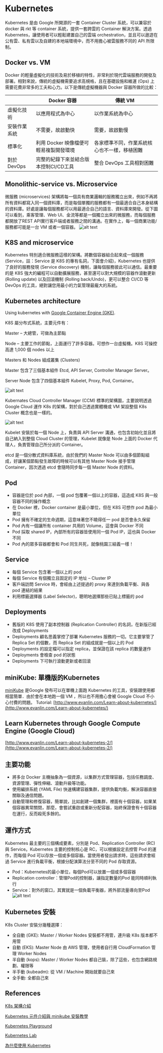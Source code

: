 # Kubernetes
Kubernetes 是由 Google 所開源的一套 Container Cluster 系統，可以兼容於 docker 與 rkt 等 container 系統，提供一套跨雲的 Container 解決方案。透過 Kubernetes，讓使用者可以輕鬆建置自己的雲端 orchestration，並且可以遨遊在公有雲、私有雲以及自建的本地端環境中，而不用擔心被雲服務不同的 API 所限制。

## Docker vs. VM
Docker 的輕量虛擬化的技術及易於移植的特性，非常利於現代雲端服務的開發及部署。相對來說，傳統的虛擬機需要追求高規格，且在基礎設施和維運 (Ops) 上需要花費非常多的工夫和心力。以下是傳統虛擬機器與 Docker 容器所做的比較：

|               | Docker 容器                           | 傳統 VM                                       |
|---------------|---------------------------------------|-----------------------------------------------|
| 虛擬化技術    | 以應用程式為中心                      | 以作業系統為中心                              |
| 安裝作業系統  | 不需要，故啟動快                      | 需要，故啟動慢                                |
| 標準化        | 利用 Docker 映像檔便可輕易複製開發環境| 各家標準不同，作業系統核心也不一樣，移植困難  |
| 對於 DevOps   | 完整的紀錄下來並結合版本控制CI/CD工具 | 整合 DevOps 工具相對困難                      |

## Monolithic-service vs. Microservice
微服務 (microservices) 架構將每一個具有商業邏輯的服務獨立出來，例如不再將所有資料都寫入同一個資料庫，而是每個單獨的服務都有一個最適合自己本身結構的資料庫。好處是讓每個服務都可以用最適合自己的語言、資料庫來開發。從下圖可以看到，乘客管理、Web UI、金流等都是一個獨立出來的微服務，而每個服務都開放了REST API實行客戶端或者服務之間的溝通。在實作上，每一個商業功能/服務都可能是一台 VM 或者一個容器。
![alt text](microservice.png "microservice")

## K8S and microservice
Kubernetes 特別適合微服務這樣的架構。將數個容器組合起來成一個服務 (Service，註：Service 是 K8S 的專有名詞，下面會介紹)，Kubernetes 也提供了良好的服務發現 (Service discovery) 機制，讓每個服務彼此可以通信。最重要的是 K8S 強大的編程可以自動擴展服務，甚至還可以對大規模的容器作滾動更新 (Rolling update) 以及回滾機制 (Rolling back/Undo)，更可以整合 CI/CD 等 DevOps 的工具，絕對讓您用最小的力氣管理最龐大的系統。

## Kubernetes architecture
Using kubernetes with [Google Container Engine (GKE)](https://cloud.google.com/container-engine/docs/).

K8S 屬分布式系統，主要元件有：

Master – 大總管，可做為主節點

Node – 主要工作的節點，上面運行了許多容器。可想作一台虛擬機。K8S 可操控高達 1,000 個 nodes 以上

Masters 和 Nodes 組成叢集 (Clusters)

Master 包含了三個基本組件 Etcd, API Server, Controller Manager Server。

Server Node 包含了四個基本組件 Kubelet, Proxy, Pod, Container。

![alt text](k8s_arch.png "K8S Architecture")

Kubernates Cloud Controller Manager (CCM) 標準的架構圖，主要說明透過  Google Cloud 運作 K8s 的架構，對於自己透過實體機或 VM 架設整個 K8s Cluster 概念也是一樣的。

![alt text](k8s-arch.png "K8S Architecture")

Kubelet 安裝於每一個 Node 上，負責與 API Server 溝通，也包含初始化並且將自己納入到整個 Cloud Cluster 的管理，Kubelet 就像是 Node 上面的 Docker 代理人，負責管理自己所分派的 Container。

etcd 是一個分散式資料庫系統，由於我們的 Master Node 可以由多個節點組成，好讓某個節點發生故障的時候可以有其他 Master Node 接手管理 Container，因次透過 etcd 會隨時同步每一個 Master Node 的資料。

## Pod
* 容器是位於 pod 內部，一個 pod 包覆著一個以上的容器，這造成 K8S 與一般容器不同的操作概念
* 在 Docker 裡，Docker container 是最小單位，但在 K8S 可想作 pod 為最小單位
* Pod 擁有不確定的生命週期，這意味著您不曉得任一 pod 是否會永久保留
* Pod 內有一個讓所有 container 共用的 Volume，這會與 Docker 不同
* Pod 採取 shared IP，內部所有的容器皆使用同一個 Pod IP，這也與 Docker 不同
* Pod 內的眾多容器都會和 Pod 同生共死，就像桃園三結義一樣！

## Service
* 每個 Service 包含著一個以上的 pod
* 每個 Service 有個獨立且固定的 IP 地址 – Cluster IP
* 客戶端訪問 Service 時，會經由上述提過的 proxy 來達到負載平衡、與各 pod 連結的結果
* 利用標籤選擇器 (Label Selector)，聰明地選擇那些已貼上標籤的 pod

## Deployments
* 舊版的 K8S 使用了副本控制器 (Replication Controller) 的名詞，在新版已經改成 Deployments
* Deployments 顧名思義掌控了部署 Kubernetes 服務的一切。它主要掌管了 Replica Set 的個數，而 Replica Set 的組成就是一個以上的 Pod
* Deployments 的設定檔可以指定 replica，並保證在該 replica 的數量運作
* Deployments 會檢查 pod 的狀態
* Deployments 下可執行滾動更新或者回滾

## miniKube: 單機版的Kubernetes
[miniKube](https://github.com/kubernetes/minikube) 是Google 發布可以在單機上面跑 Kubernetes 的工具，安裝跟使用都相當簡單．由於會在本地跑一個 VM ，所以也不用擔心會被 Google Cloud 不小心付費的問題。
Tutorial: [http://www.evanlin.com/Learn-about-kubernetes/](http://www.evanlin.com/Learn-about-kubernetes/)

## Learn Kubernetes through Google Compute Engine (Google Cloud)
[http://www.evanlin.com/Learn-about-kubernetes-2/](http://www.evanlin.com/Learn-about-kubernetes-2/)

## 主要功能
* 將多台 Docker 主機抽象為一個資源，以集群方式管理容器，包括任務調度、資源管理、彈性伸縮、滾動升級等功能。
* 使用編排系統 (YAML File) 快速構建容器集群，提供負載均衡，解決容器直接關聯及通信問題。
* 自動管理和修復容器，簡單說，比如創建一個集群，裡面有十個容器，如果某個容器異常關閉，那麼，會嘗試重啟或重新分配容器，始終保證會有十個容器在運行，反而殺死多餘的。

## 運作方式
Kubernetes 最主要的三個構成要素，分別是 Pod、Replication Controller (RC) 與 Service。Kubernetes 主要的控制核心是 RC，可以根據設定去控管 Pod 的運作，而每個 Pod 可以存放一個或多個容器。當使用者發出請求時，這些請求會經過 Service 進行負載平衡，根據分配演算法分至不同的 Pod 存取資源。
* Pod：Kubernetes的最小單位，每個Pod可以放置一個或多個容器
* Replication controller：管理Pod的控制器，讓指定數量的Pod 能同時順利執行
* Service：對外的窗口，其實就是一個負載平衡器，將外部流量導向至Pod
![alt text](k8s-architecture.png "K8S Architecture")

## Kubernetes 安裝
K8s Cluster 安裝分幾種選擇：
* 全自動 (GKE): Master / Worker Nodes 安裝都不用管，連升級 K8s 版本都不用管
* 自動 (EKS): Master Node 由 AWS 管理，使用者自行用 CloudFormation 管理 Worker Nodes
* 半自動 (kops): Master / Worker Nodes 都自己裝，除了這些，也包含網路規劃、權限等
* 半手動 (kubeadm): 從 VM / Machine 開始就要自己來
* 全手動: 全都自己來

## References
[K8s 架構介紹](https://blog.toright.com/posts/6416/kubernetes-intro.html)

[Kubernetes 元件介紹與 minikube 安裝教學](https://blog.toright.com/posts/6513/kubernetes-%E5%9F%BA%E7%A4%8E%E5%85%83%E4%BB%B6%E4%BB%8B%E7%B4%B9%E8%88%87minikube%E5%AE%89%E8%A3%9D.html)

[Kubernetes Playground](https://www.katacoda.com/courses/kubernetes/playground)

[Kubernetes Lab](https://kubernetes.io/docs/tutorials/kubernetes-basics/create-cluster/cluster-interactive/)

[為什麼使用 Kubernetes](https://blog.gcp.expert/kubernetes-gke-introduction/)

